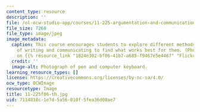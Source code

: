 ```yaml
---
content_type: resource
description: ''
file: /ol-ocw-studio-app/courses/11-225-argumentation-and-communication-fall-2006/7114818c1e7d5a56010f5fea36d08ae7_11-225f06-th.jpg
file_size: 7260
file_type: image/jpeg
image_metadata:
  caption: This course encourages students to explore different methods and modes
    of writing and communicating to find what works best for them. (Photo by smurflord
    on {{% resource_link "1824e302-bf06-41b7-a689-f9467e5e4467" "Flickr" %}}.)
  credit: ''
  image-alt: Photograph of pen and computer keyboard.
learning_resource_types: []
license: https://creativecommons.org/licenses/by-nc-sa/4.0/
ocw_type: OCWImage
resourcetype: Image
title: 11-225f06-th.jpg
uid: 7114818c-1e7d-5a56-010f-5fea36d08ae7
---
```

